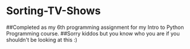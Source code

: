 # Sorting-TV-Shows

##Completed as my 6th programming assignment for my Intro to Python Programming course.
##Sorry kiddos but you know who you are if you shouldn't be looking at this :)
